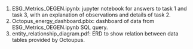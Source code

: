 1. ESG_Metrics_OEGEN.ipynb: jupyter notebook for answers to task 1 and task 3, with an explanation of observations and details of task 2.
2. Octopus_energy_dashboard.pbix: dashboard of data from ESG_Metrics_OEGEN.ipynb SQL query.
3. entity_relationship_diagram.pdf: ERD to show relation between data tables provided by Octoupus.
